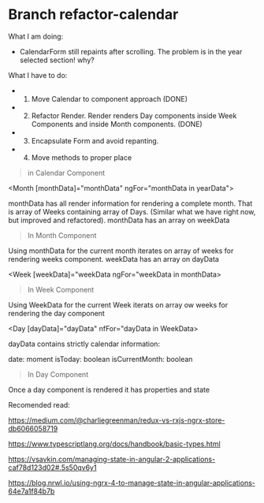 # Branch refactor-calendar

What I am doing:

- CalendarForm still repaints after scrolling. The problem is in the year selected section! why?

What I have to do: 

- 1. Move Calendar to component approach (DONE)
- 2. Refactor Render. Render renders Day components inside Week Components and inside Month components. (DONE)
- 3. Encapsulate Form and avoid repanting. 
- 4. Move methods to proper place

> in Calendar Component

<Month [monthData]="monthData" ngFor="monthData in yearData"> 

monthData has all render information for rendering a complete month. That is array of Weeks containing array of Days. (Similar what we have right now, but improved and refactored). 
monthData has an array on weekData 

> In Month Component

Using monthData for the current month iterates on array of weeks for rendering weeks component. 
weekData has an array on dayData

<Week [weekData]="weekData ngFor="weekData in monthData>

> In Week Component

Using WeekData for the current Week iterats on array ow weeks for rendering the day component

<Day [dayData]="dayData" nfFor="dayData in WeekData>

dayData contains strictly calendar information:

date: moment
isToday: boolean
isCurrentMonth: boolean

> In Day Component

Once a day component is rendered it has properties and state

Recomended read: 

https://medium.com/@charliegreenman/redux-vs-rxjs-ngrx-store-db6066058719

https://www.typescriptlang.org/docs/handbook/basic-types.html

https://vsavkin.com/managing-state-in-angular-2-applications-caf78d123d02#.5s50qv6y1

https://blog.nrwl.io/using-ngrx-4-to-manage-state-in-angular-applications-64e7a1f84b7b
